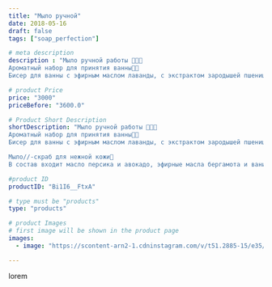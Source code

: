 ```yaml
---
title: "Мыло ручной"
date: 2018-05-16
draft: false
tags: ["soap_perfection"]

# meta description
description : "Мыло ручной работы 🌾🌿🍀
Ароматный набор для принятия ванны🛁🚿
Бисер для ванны с эфирным маслом лаванды, с экстрактом зародышей пшеницы и ромашки, а так же с масло"

# product Price
price: "3000"
priceBefore: "3600.0"

# Product Short Description
shortDescription: "Мыло ручной работы 🌾🌿🍀
Ароматный набор для принятия ванны🛁🚿
Бисер для ванны с эфирным маслом лаванды, с экстрактом зародышей пшеницы и ромашки, а так же с маслом авокадо и морской солью.

Мыло//-скраб для нежной кожи🔅
В состав входит масло персика и авокадо, эфирные масла бергамота и ванили, а так же овсяные хлопья среднего помола. Такое мыло не только бережно очистит кожу, но и сохранит молодость и здоровый вид."

#product ID
productID: "Bi1I6__FtxA"

# type must be "products"
type: "products"

# product Images
# first image will be shown in the product page
images:
  - image: "https://scontent-arn2-1.cdninstagram.com/v/t51.2885-15/e35/31765102_222409685022295_42092607941115904_n.jpg?se=7&tp=1&_nc_ht=scontent-arn2-1.cdninstagram.com&_nc_cat=107&_nc_ohc=Hq3dRf7-fZAAX-4L_6n&ccb=7-4&oh=b854b1cb1205ff385b75236fbfbf07d7&oe=608247B9&ig_cache_key=MTc4MDM2ODQ2NjUwMDgzNjQxNg%3D%3D.2-ccb7-4"

---
```

lorem
